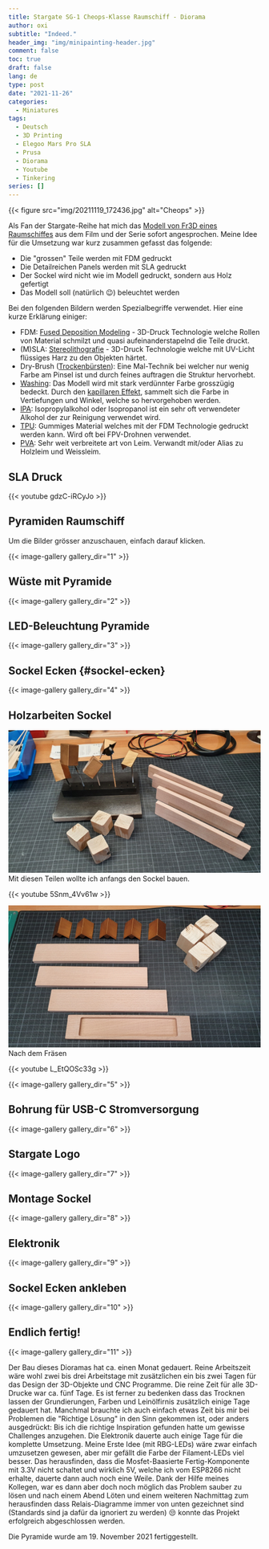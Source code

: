 ```yaml
---
title: Stargate SG-1 Cheops-Klasse Raumschiff - Diorama
author: oxi
subtitle: "Indeed."
header_img: "img/minipainting-header.jpg"
comment: false
toc: true
draft: false
lang: de
type: post
date: "2021-11-26"
categories:
  - Miniatures
tags:
  - Deutsch
  - 3D Printing
  - Elegoo Mars Pro SLA
  - Prusa
  - Diorama
  - Youtube
  - Tinkering
series: []
---
```

{{< figure src="img/20211119_172436.jpg" alt="Cheops" >}}

Als Fan der Stargate-Reihe hat mich das <a rel="noreferrer noopener" href="https://www.myminifactory.com/object/3d-print-spaceship-pyramid-fdm-resin-printer-needed-134069" data-type="URL" data-id="https://www.myminifactory.com/object/3d-print-spaceship-pyramid-fdm-resin-printer-needed-134069" target="_blank">Modell von Fr3D eines Raumschiffes</a> aus dem Film und der Serie sofort angesprochen. Meine Idee für die Umsetzung war kurz zusammen gefasst das folgende:

* Die "grossen" Teile werden mit FDM gedruckt
* Die Detailreichen Panels werden mit SLA gedruckt
* Der Sockel wird nicht wie im Modell gedruckt, sondern aus Holz gefertigt
* Das Modell soll (natürlich 😉) beleuchtet werden

Bei den folgenden Bildern werden Spezialbegriffe verwendet. Hier eine kurze Erklärung einiger:

* FDM: <a rel="noreferrer noopener" href="https://de.wikipedia.org/wiki/Fused_Deposition_Modeling" data-type="URL" data-id="https://de.wikipedia.org/wiki/Fused_Deposition_Modeling" target="_blank">Fused Deposition Modeling</a> - 3D-Druck Technologie welche Rollen von Material schmilzt und quasi aufeinanderstapelnd die Teile druckt.
* (M)SLA: <a rel="noreferrer noopener" href="https://de.wikipedia.org/wiki/Stereolithografie" data-type="URL" data-id="https://de.wikipedia.org/wiki/Stereolithografie" target="_blank">Stereolithografie</a> - 3D-Druck Technologie welche mit UV-Licht flüssiges Harz zu den Objekten härtet.
* Dry-Brush (<a rel="noreferrer noopener" href="https://de.wikipedia.org/wiki/Trockenb%C3%BCrsten" data-type="URL" data-id="https://de.wikipedia.org/wiki/Trockenb%C3%BCrsten" target="_blank">Trockenbürsten</a>): Eine Mal-Technik bei welcher nur wenig Farbe am Pinsel ist und durch feines auftragen die Struktur hervorhebt.
* <a rel="noreferrer noopener" href="https://de.wikipedia.org/wiki/Washing" data-type="URL" data-id="https://de.wikipedia.org/wiki/Washing" target="_blank">Washing</a>: Das Modell wird mit stark verdünnter Farbe grosszügig bedeckt. Durch den <a rel="noreferrer noopener" href="https://de.wikipedia.org/wiki/Kapillarität" data-type="URL" data-id="https://de.wikipedia.org/wiki/Kapillarität" target="_blank">kapillaren Effekt</a>, sammelt sich die Farbe in Vertiefungen und Winkel, welche so hervorgehoben werden.
* <a rel="noreferrer noopener" href="https://de.wikipedia.org/wiki/2-Propanol" data-type="URL" data-id="https://de.wikipedia.org/wiki/2-Propanol" target="_blank">IPA</a>: Isopropylalkohol oder Isopropanol ist ein sehr oft verwendeter Alkohol der zur Reinigung verwendet wird.
* <a rel="noreferrer noopener" href="https://de.wikipedia.org/wiki/Polyurethane" data-type="URL" data-id="https://de.wikipedia.org/wiki/Polyurethane" target="_blank">TPU</a>: Gummiges Material welches mit der FDM Technologie gedruckt werden kann. Wird oft bei FPV-Drohnen verwendet.
* <a rel="noreferrer noopener" href="https://de.wikipedia.org/wiki/Polyvinylalkohol" data-type="URL" data-id="https://de.wikipedia.org/wiki/Polyvinylalkohol" target="_blank">PVA</a>: Sehr weit verbreitete art von Leim. Verwandt mit/oder Alias zu Holzleim und Weissleim.

## SLA Druck

{{< youtube gdzC-iRCyJo >}}

## Pyramiden Raumschiff

Um die Bilder grösser anzuschauen, einfach darauf klicken.

{{< image-gallery gallery_dir="1" >}}

## Wüste mit Pyramide

{{< image-gallery gallery_dir="2" >}}

## LED-Beleuchtung Pyramide

{{< image-gallery gallery_dir="3" >}}

## Sockel Ecken {#sockel-ecken}

{{< image-gallery gallery_dir="4" >}}

## Holzarbeiten Sockel

![Mit diesen Teilen wollte ich anfangs den Sockel bauen.](img/20211106_170836.jpg)
Mit diesen Teilen wollte ich anfangs den Sockel bauen.

{{< youtube 5Snm_4Vv61w >}}

![Nach dem Fräsen](img/20211107_2144510.jpg)
Nach dem Fräsen

{{< youtube L_EtQOSc33g >}}

{{< image-gallery gallery_dir="5" >}}

## Bohrung für USB-C Stromversorgung

{{< image-gallery gallery_dir="6" >}}

## Stargate Logo

{{< image-gallery gallery_dir="7" >}}

## Montage Sockel

{{< image-gallery gallery_dir="8" >}}

## Elektronik

{{< image-gallery gallery_dir="9" >}}

## Sockel Ecken ankleben

{{< image-gallery gallery_dir="10" >}}

## Endlich fertig!

{{< image-gallery gallery_dir="11" >}}

Der Bau dieses Dioramas hat ca. einen Monat gedauert. Reine Arbeitszeit wäre wohl zwei bis drei Arbeitstage mit zusätzlichen ein bis zwei Tagen für das Design der 3D-Objekte und CNC Programme. Die reine Zeit für alle 3D-Drucke war ca. fünf Tage. Es ist ferner zu bedenken dass das Trocknen lassen der Grundierungen, Farben und Leinölfirnis zusätzlich einige Tage gedauert hat.
Manchmal brauchte ich auch einfach etwas Zeit bis mir bei Problemen die "Richtige Lösung" in den Sinn gekommen ist, oder anders ausgedrückt: Bis ich die richtige Inspiration gefunden hatte um gewisse Challenges anzugehen.
Die Elektronik dauerte auch einige Tage für die komplette Umsetzung. Meine Erste Idee (mit RBG-LEDs) wäre zwar einfach umzusetzen gewesen, aber mir gefällt die Farbe der Filament-LEDs viel besser. Das herausfinden, dass die Mosfet-Baasierte Fertig-Komponente mit 3.3V nicht schaltet und wirklich 5V, welche ich vom ESP8266 nicht erhalte, dauerte dann auch noch eine Weile. Dank der Hilfe meines Kollegen, war es dann aber doch noch möglich das Problem sauber zu lösen und nach einem Abend Löten und einem weiteren Nachmittag zum herausfinden dass Relais-Diagramme immer von unten gezeichnet sind (Standards sind ja dafür da ignoriert zu werden) 😒 konnte das Projekt erfolgreich abgeschlossen werden.

Die Pyramide wurde am 19. November 2021 fertiggestellt.
